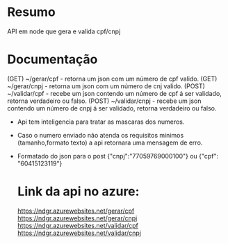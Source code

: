 # Resumo
API em node que gera e valida cpf/cnpj

# Documentação

(GET)  ~/gerar/cpf    - retorna um json com um número de cpf valido.
(GET)  ~/gerar/cnpj   - retorna um json com um número de cnj valido.
(POST) ~/validar/cpf  - recebe um json contendo um número de cpf á ser validado, retorna verdadeiro ou falso.
(POST) ~/validar/cnpj - recebe um json contendo um número de cnpj á ser validado, retorna verdadeiro ou falso.

- Api tem inteligencia para tratar as mascaras dos numeros.
- Caso o numero enviado não atenda os requisitos minimos (tamanho,formato texto) a api retornara uma mensagem de erro.
- Formatado do json para o post
  {"cnpj":"77059769000100"} ou {"cpf": "60415123119"}
  
  # Link da api no azure: 
    https://ndgr.azurewebsites.net/gerar/cpf
    https://ndgr.azurewebsites.net/gerar/cnpj
    https://ndgr.azurewebsites.net/validar/cpf
    https://ndgr.azurewebsites.net/validar/cnpj

